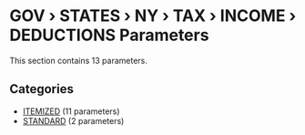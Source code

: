 # GOV › STATES › NY › TAX › INCOME › DEDUCTIONS Parameters

This section contains 13 parameters.

## Categories

- [ITEMIZED](itemized/index.md) (11 parameters)
- [STANDARD](standard/index.md) (2 parameters)
